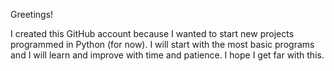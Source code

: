 Greetings!

I created this GitHub account because I wanted to start new projects programmed in Python (for now). I will start with the most basic programs and I will learn and improve with time and patience. I hope I get far with this.
